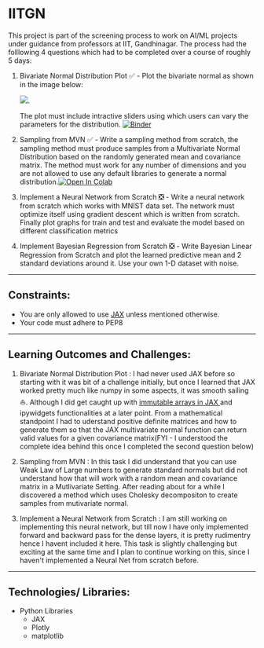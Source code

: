 # IITGN

This project is part of the screening process to work on AI/ML projects under guidance from professors at IIT, Gandhinagar. The process had the folllowing 4 questions which had to be completed over a course of roughly 5 days:

1. Bivariate Normal Distribution Plot :white_check_mark: - Plot the bivariate normal as shown in the image below: 

    <img src="https://upload.wikimedia.org/wikipedia/commons/thumb/8/8e/MultivariateNormal.png/330px-MultivariateNormal.png">.

    The plot must include intractive sliders using which users can vary the parameters for the distribution. [![Binder](https://mybinder.org/badge_logo.svg)](https://mybinder.org/v2/gh/nitish1295/IITGN.git/master?filepath=Bivariate_Normal_Distribution.ipynb)
    
2. Sampling from MVN :white_check_mark: - Write a sampling method from scratch, the sampling method must produce samples from a Multivariate Normal Distribution based on the randomly generated mean and covariance matrix. The method must work for any number of dimensions and you are not allowed to use any default libraries to generate a normal distribution.[![Open In Colab](https://colab.research.google.com/assets/colab-badge.svg)](https://colab.research.google.com/drive/1_omE5a9EWDLLlHDQLgZdL65earF23Qu3?usp=sharing)

3. Implement a Neural Network from Scratch :negative_squared_cross_mark: - Write a neural network from scratch which works with MNIST data set. The network must optimize itself using gradient descent which is written from scratch. Finally plot graphs for train and test and evaluate the model based on different classification metrics

4. Implement Bayesian Regression from Scratch :negative_squared_cross_mark: - Write Bayesian Linear Regression from Scratch and plot the learned predictive mean and 2 standard deviations around it. Use your own 1-D dataset with noise.
---

## Constraints:
- You are only allowed to use <a href="https://jax.readthedocs.io/en/latest/notebooks/quickstart.html">JAX</a> unless mentioned otherwise.
- Your code must adhere to PEP8

---

## Learning Outcomes and Challenges:
1. Bivariate Normal Distribution Plot : I had never used JAX before so starting with it was bit of a challenge initially, but once I learned that JAX worked pretty much like numpy in some aspects, it was smooth sailing :boat:. Although I did get caught up with <a href="https://jax.readthedocs.io/en/latest/notebooks/thinking_in_jax.html"> immutable arrays in JAX </a> and ipywidgets functionalities at a later point. From a mathematical standpoint I had to uderstand positive definite matrices and how to generate them so that the JAX multivariate normal function can return valid values for a given covariance matrix(FYI - I understood the complete idea behind this once I completed the second question below)

2. Sampling from MVN : In this task I did understand that you can use Weak Law of Large numbers to generate standard normals but did not understand how that will work with a random mean and covariance matrix in a Mutlivariate Setting. After reading about for a while I discovered a method which uses Cholesky decompositon to create samples from mutivariate normal.

3. Implement a Neural Network from Scratch : I am still working on implementing this neural network, but till now I have only implemented forward and backward pass for the dense layers, it is pretty rudimentry hence I havent included it here. This task is slightly challenging but exciting at the same time and I plan to continue working on this, since I haven't implemented a Neural Net from scratch before.
---

## Technologies/ Libraries:
- Python Libraries
    - JAX
    - Plotly
    - matplotlib
